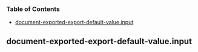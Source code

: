 <!-- Generated by documentation.js. Update this documentation by updating the source code. -->

### Table of Contents

-   [document-exported-export-default-value.input](#document-exported-export-default-valueinput)

## document-exported-export-default-value.input
